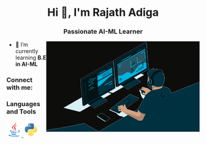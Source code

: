 <h1 align="center">Hi 👋, I'm Rajath Adiga</h1>
<h3 align="center">Passionate AI-ML Learner</h3>
<img align="right" alt="Coding" width="400" src="https://raw.githubusercontent.com/Potential17/Potential17/master/user%20(2).gif">

- 🌱 I’m currently learning **B.E in AI-ML**

<h3 align="left">Connect with me:</h3>
<h3 align="left">Languages and Tools
</h3>
<p align="left"> <a href="https://www.java.com" target="_blank" rel="noreferrer"> <img src="https://raw.githubusercontent.com/devicons/devicon/master/icons/java/java-original.svg" alt="java" width="40" height="40"/> </a> <a href="https://www.python.org" target="_blank" rel="noreferrer"> <img src="https://raw.githubusercontent.com/devicons/devicon/master/icons/python/python-original.svg" alt="python" width="40" height="40"/> </a> </p>
